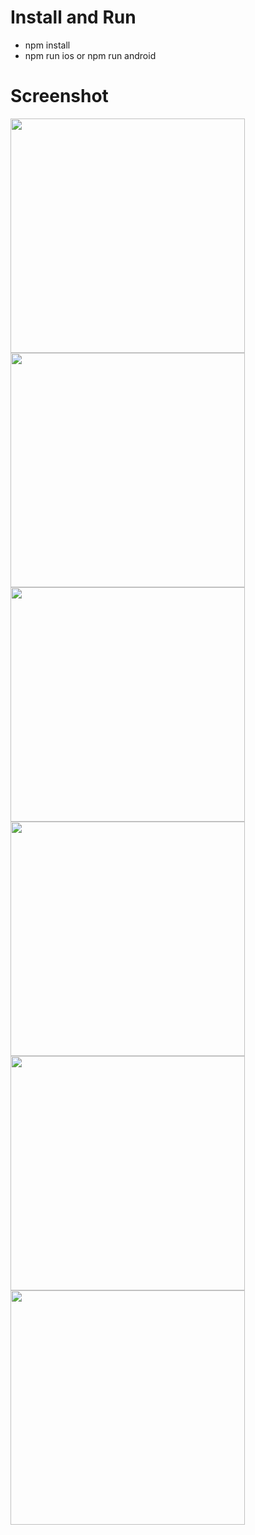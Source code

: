 # Install and Run

- npm install
- npm run ios or npm run android

# Screenshot

<img src="src/assets/images/screenshot/SplashScreen.png?raw=true" width="375px" />
<img src="src/assets/images/screenshot/home1.png?raw=true" width="375px">
<img src="src/assets/images/screenshot/home2.png?raw=true" width="375px">
<img src="src/assets/images/screenshot/categories.png?raw=true" width="375px">
<img src="src/assets/images/screenshot/bookmark.png?raw=true" width="375px">
<img src="src/assets/images/screenshot/postdetail.png?raw=true" width="375px">
